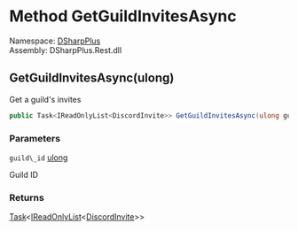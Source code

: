 # Method GetGuildInvitesAsync

Namespace: [DSharpPlus](DSharpPlus.md)  
Assembly: DSharpPlus.Rest.dll

## <a id="DSharpPlus_DiscordRestClient_GetGuildInvitesAsync_System_UInt64_"></a>GetGuildInvitesAsync\(ulong\)

Get a guild's invites

```csharp
public Task<IReadOnlyList<DiscordInvite>> GetGuildInvitesAsync(ulong guild_id)
```

### Parameters

`guild\_id` [ulong](https://learn.microsoft.com/dotnet/api/system.uint64)

Guild ID

### Returns

[Task](https://learn.microsoft.com/dotnet/api/system.threading.tasks.task\-1)<[IReadOnlyList](https://learn.microsoft.com/dotnet/api/system.collections.generic.ireadonlylist\-1)<[DiscordInvite](DSharpPlus.Entities.DiscordInvite.md)\>\>

